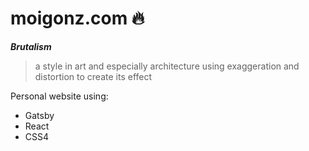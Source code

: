 # moigonz.com 🔥

**_Brutalism_**
> a style in art and especially architecture using exaggeration and distortion to create its effect

Personal website using:
  
  * Gatsby
  * React
  * CSS4
